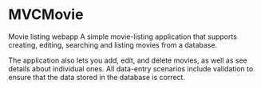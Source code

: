 # MVCMovie
Movie listing webapp
A simple movie-listing application that supports creating, editing, searching and listing movies from a database.

The application also lets you add, edit, and delete movies, as well as see details about individual ones. All data-entry scenarios include validation to ensure that the data stored in the database is correct.
